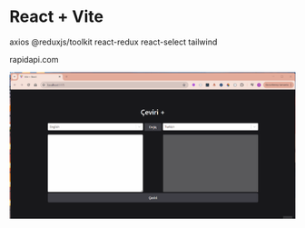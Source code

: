 # React + Vite

axios
@reduxjs/toolkit
react-redux
react-select
tailwind


rapidapi.com

![](./ebrreduxtoolkitThunktranslate.gif)